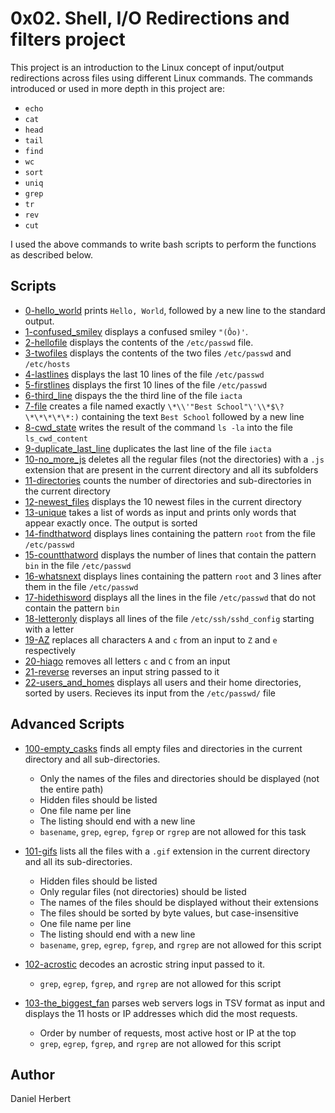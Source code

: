 # 0x02. Shell, I/O Redirections and filters project #
This project is an introduction to the Linux concept of input/output redirections across files using different Linux commands. The commands introduced or used in more depth in this project are: 
- `echo`
- `cat`
- `head`
- `tail`
- `find`
- `wc`
- `sort`
- `uniq`
- `grep`
- `tr`
- `rev`
- `cut`

I used the above commands to write bash scripts to perform the functions as described below.

## Scripts ##
- [0-hello_world](https://github.com/Madu-f0r0/alx-system_engineering-devops/blob/master/0x02-shell_redirections/0-hello_world) prints `Hello, World`, followed by a new line to the standard output.
- [1-confused_smiley](https://github.com/Madu-f0r0/alx-system_engineering-devops/blob/master/0x02-shell_redirections/1-confused_smiley) displays a confused smiley `"(Ôo)'`.
- [2-hellofile](https://github.com/Madu-f0r0/alx-system_engineering-devops/blob/master/0x02-shell_redirections/2-hellofile) displays the contents of the `/etc/passwd` file.
- [3-twofiles](https://github.com/Madu-f0r0/alx-system_engineering-devops/blob/master/0x02-shell_redirections/3-twofiles) displays the contents of the two files `/etc/passwd` and `/etc/hosts`
- [4-lastlines](https://github.com/Madu-f0r0/alx-system_engineering-devops/blob/master/0x02-shell_redirections/4-lastlines) displays the last 10 lines of the file `/etc/passwd`
- [5-firstlines](https://github.com/Madu-f0r0/alx-system_engineering-devops/blob/master/0x02-shell_redirections/5-firstlines) displays the first 10 lines of the file `/etc/passwd`
- [6-third_line](https://github.com/Madu-f0r0/alx-system_engineering-devops/blob/master/0x02-shell_redirections/6-third_line) dispays the the third line of the file `iacta`
- [7-file](https://github.com/Madu-f0r0/alx-system_engineering-devops/blob/master/0x02-shell_redirections/7-file) creates a file named exactly `\*\\'"Best School"\'\\*$\?\*\*\*\*\*:)` containing the text `Best School` followed by a new line
- [8-cwd_state](https://github.com/Madu-f0r0/alx-system_engineering-devops/blob/master/0x02-shell_redirections/8-cwd_state) writes the result of the command `ls -la` into the file `ls_cwd_content`
- [9-duplicate_last_line](https://github.com/Madu-f0r0/alx-system_engineering-devops/blob/master/0x02-shell_redirections/9-duplicate_last_line) duplicates the last line of the file `iacta`
- [10-no_more_js](https://github.com/Madu-f0r0/alx-system_engineering-devops/blob/master/0x02-shell_redirections/10-no_more_js) deletes all the regular files (not the directories) with a `.js` extension that are present in the current directory and all its subfolders
- [11-directories](https://github.com/Madu-f0r0/alx-system_engineering-devops/blob/master/0x02-shell_redirections/11-directories) counts the number of directories and sub-directories in the current directory
- [12-newest_files](https://github.com/Madu-f0r0/alx-system_engineering-devops/blob/master/0x02-shell_redirections/12-newest_files) displays the 10 newest files in the current directory
- [13-unique](https://github.com/Madu-f0r0/alx-system_engineering-devops/blob/master/0x02-shell_redirections/13-unique) takes a list of words as input and prints only words that appear exactly once. The output is sorted
- [14-findthatword](https://github.com/Madu-f0r0/alx-system_engineering-devops/blob/master/0x02-shell_redirections/14-findthatword) displays lines containing the pattern `root` from the file `/etc/passwd`
- [15-countthatword](https://github.com/Madu-f0r0/alx-system_engineering-devops/blob/master/0x02-shell_redirections/15-countthatword) displays the number of lines that contain the pattern `bin` in the file `/etc/passwd`
- [16-whatsnext](https://github.com/Madu-f0r0/alx-system_engineering-devops/blob/master/0x02-shell_redirections/16-whatsnext) displays lines containing the pattern `root` and 3 lines after them in the file `/etc/passwd`
- [17-hidethisword](https://github.com/Madu-f0r0/alx-system_engineering-devops/blob/master/0x02-shell_redirections/17-hidethisword) displays all the lines in the file `/etc/passwd` that do not contain the pattern `bin`
- [18-letteronly](https://github.com/Madu-f0r0/alx-system_engineering-devops/blob/master/0x02-shell_redirections/18-letteronly) displays all lines of the file `/etc/ssh/sshd_config` starting with a letter
- [19-AZ](https://github.com/Madu-f0r0/alx-system_engineering-devops/blob/master/0x02-shell_redirections/19-AZ) replaces all characters `A` and `c` from an input to `Z` and `e` respectively
- [20-hiago](https://github.com/Madu-f0r0/alx-system_engineering-devops/blob/master/0x02-shell_redirections/20-hiago) removes all letters `c` and `C` from an input
- [21-reverse](https://github.com/Madu-f0r0/alx-system_engineering-devops/blob/master/0x02-shell_redirections/21-reverse) reverses an input string passed to it
- [22-users_and_homes](https://github.com/Madu-f0r0/alx-system_engineering-devops/blob/master/0x02-shell_redirections/22-users_and_homes) displays all users and their home directories, sorted by users. Recieves its input from the `/etc/passwd/` file

## Advanced Scripts ##

- [100-empty_casks](https://github.com/Madu-f0r0/alx-system_engineering-devops/blob/master/0x02-shell_redirections/100-empty_casks) finds all empty files and directories in the current directory and all sub-directories.
	* Only the names of the files and directories should be displayed (not the entire path)
	* Hidden files should be listed
	* One file name per line
	* The listing should end with a new line
	* `basename`, `grep`, `egrep`, `fgrep` or `rgrep` are not allowed for this task

- [101-gifs](https://github.com/Madu-f0r0/alx-system_engineering-devops/blob/master/0x02-shell_redirections/101-gifs) lists all the files with a `.gif` extension in the current directory and all its sub-directories.
	* Hidden files should be listed
	* Only regular files (not directories) should be listed
	* The names of the files should be displayed without their extensions
	* The files should be sorted by byte values, but case-insensitive
	* One file name per line
	* The listing should end with a new line
	* `basename`, `grep`, `egrep`, `fgrep`, and `rgrep` are not allowed for this script

- [102-acrostic](https://github.com/Madu-f0r0/alx-system_engineering-devops/blob/master/0x02-shell_redirections/102-acrostic) decodes an acrostic string input passed to it.	
	* `grep`, `egrep`, `fgrep`, and `rgrep` are not allowed for this script

- [103-the_biggest_fan](https://github.com/Madu-f0r0/alx-system_engineering-devops/blob/master/0x02-shell_redirections/103-the_biggest_fan) parses web servers logs in TSV format as input and displays the 11 hosts or IP addresses which did the most requests.
	* Order by number of requests, most active host or IP at the top
	* `grep`, `egrep`, `fgrep`, and `rgrep` are not allowed for this script

## Author ##
Daniel Herbert
